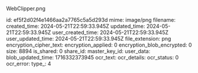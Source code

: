 WebClipper.png

id: ef5f2d02f4e1466aa2a7765c5a5d293d
mime: image/png
filename: 
created_time: 2024-05-21T22:59:33.945Z
updated_time: 2024-05-21T22:59:33.945Z
user_created_time: 2024-05-21T22:59:33.945Z
user_updated_time: 2024-05-21T22:59:33.945Z
file_extension: png
encryption_cipher_text: 
encryption_applied: 0
encryption_blob_encrypted: 0
size: 8894
is_shared: 0
share_id: 
master_key_id: 
user_data: 
blob_updated_time: 1716332373945
ocr_text: 
ocr_details: 
ocr_status: 0
ocr_error: 
type_: 4